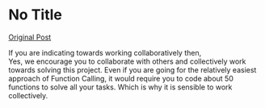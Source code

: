 # No Title

[Original Post](https://discourse.onlinedegree.iitm.ac.in/t/169029/33)

<p>If you are indicating towards working collaboratively then,<br>
Yes, we encourage you to collaborate with others and collectively work towards solving this project. Even if you are going for the relatively easiest approach of Function Calling, it would require you to code about 50 functions to solve all your tasks. Which is why it is sensible to work collectively.</p>